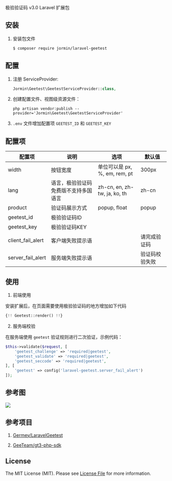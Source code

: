 极验验证码 v3.0 Laravel 扩展包

## 安装

 1. 安装包文件

	``` bash
	$ composer require jormin/laravel-geetest
	```

## 配置

1. 注册 ServiceProvider:
	
	```php
	Jormin\Geetest\GeetestServiceProvider::class,
	```

2. 创建配置文件、视图级资源文件：

	```shell
	php artisan vendor:publish --provider='Jormin\Geetest\GeetestServiceProvider'
	```
	
3. `.env` 文件增加配置项 `GEETEST_ID` 和 `GEETEST_KEY`

## 配置项

| 配置项  | 说明  | 选项  | 默认值  |
| ------------ | ------------ | ------------ | ------------ |
| width | 按钮宽度  | 单位可以是 px, %, em, rem, pt  | 300px|
| lang | 语言，极验验证码免费版不支持多国语言  | zh-cn, en, zh-tw, ja, ko, th  | zh-cn  |
| product  | 验证码展示方式  | popup, float  | popup  |
| geetest_id  | 极验验证码ID  |   |   |
| geetest_key  | 极验验证码KEY  |   |   |
| client_fail_alert  | 客户端失败提示语  |   | 请完成验证码  |
| server_fail_alert  | 服务端失败提示语  |   | 验证码校验失败  |

## 使用

1. 前端使用

安装扩展后，在页面需要使用极验验证码的地方增加如下代码

```php
{!! Geetest::render() !!}
```

2. 服务端校验

在服务端使用 `geetest` 验证规则进行二次验证，示例代码：

```php
$this->validate($request, [
    'geetest_challenge' => 'required|geetest',
    'geetest_validate' => 'required|geetest',
    'geetest_seccode' => 'required|geetest',
], [
    'geetest' => config('laravel-geetest.server_fail_alert')
]);
```

## 参考图

![](https://qiniu.blog.lerzen.com/de986690-2a0c-11e7-b8e1-8dd90192479b.jpg)

## 参考项目

1. [Germey/LaravelGeetest](https://github.com/Germey/LaravelGeetest)

2. [GeeTeam/gt3-php-sdk](https://github.com/GeeTeam/gt3-php-sdk)

## License

The MIT License (MIT). Please see [License File](LICENSE.md) for more information.
